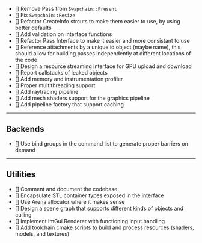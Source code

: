 - [] Remove Pass from `Swapchain::Present`
- [] Fix `Swapchain::Resize`
- [] Refactor CreateInfo strcuts to make them easier to use, by using better defaults
- [] Add validation on interface functions
- [] Refactor Pass Interface to make it easier and more consistant to use
- [] Reference attachments by a unique id object (maybe name), this should allow for building passes independently at different locations of the code
- [] Design a resource streaming interface for GPU upload and download
- [] Report callstacks of leaked objects
- [] Add memory and instrumentation profiler
- [] Proper multithreading support
- [] Add raytracing pipeline 
- [] Add mesh shaders support for the graphics pipeline
- [] Add pipeline factory that support caching
----------------------------------------------------------------------------------------------------------------------------------------------------
Backends
----------------------------------------------------------------------------------------------------------------------------------------------------
- [] Use bind groups in the command list to generate proper barriers on demand
----------------------------------------------------------------------------------------------------------------------------------------------------
Utilities
----------------------------------------------------------------------------------------------------------------------------------------------------
- [] Comment and document the codebase
- [] Encapsulate STL container types exposed in the interface
- [] Use Arena allocator where it makes sense
- [] Design a scene graph that supports different kinds of objects and culling
- [] Implement ImGui Renderer with functioning input handling
- [] Add toolchain cmake scripts to build and process resources (shaders, models, and textures)
